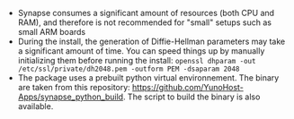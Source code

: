 - Synapse consumes a significant amount of resources (both CPU and RAM), and therefore is not recommended for "small" setups such as small ARM boards
- During the install, the generation of Diffie-Hellman parameters may take a significant amount of time. You can speed things up by manually initializing them before running the install: `openssl dhparam -out /etc/ssl/private/dh2048.pem -outform PEM -dsaparam 2048`
- The package uses a prebuilt python virtual environnement. The binary are taken from this repository: <https://github.com/YunoHost-Apps/synapse_python_build>. The script to build the binary is also available.
